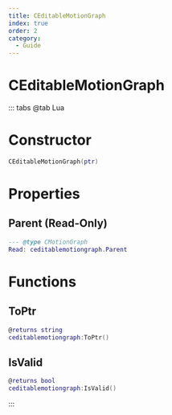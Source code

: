 ```yaml
---
title: CEditableMotionGraph
index: true
order: 2
category:
  - Guide
---
```


# CEditableMotionGraph

::: tabs
@tab Lua
# Constructor
```lua
CEditableMotionGraph(ptr)
```
# Properties
## Parent (Read-Only)
```lua
--- @type CMotionGraph
Read: ceditablemotiongraph.Parent
```
# Functions
## ToPtr
```lua
@returns string
ceditablemotiongraph:ToPtr()
```
## IsValid
```lua
@returns bool
ceditablemotiongraph:IsValid()
```

:::